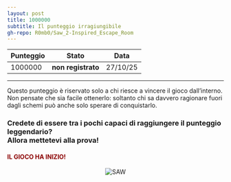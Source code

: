 ```yaml
---
layout: post
title: 1000000
subtitle: Il punteggio irragiungibile
gh-repo: R0mb0/Saw_2-Inspired_Escape_Room
---
```


<div align="center">


| Punteggio | Stato | Data |
|-----------|-------|------|
| 1000000   | **non registrato**  | 27/10/25  |


</div>

---

<p>
Questo punteggio è riservato solo a chi riesce a vincere il gioco dall’interno.<br>
Non pensate che sia facile ottenerlo: soltanto chi sa davvero ragionare fuori dagli schemi può anche solo sperare di conquistarlo.
</p>


<h3>
Credete di essere tra i pochi capaci di raggiungere il punteggio leggendario?<br>
Allora mettetevi alla prova!
<br>
<h4 style="color: DarkRed;">IL GIOCO HA INIZIO!</h4>
</h3>

<div style="text-align: center;">
  <img src="https://media.tenor.com/tGlNBmU3Q2AAAAAM/after-saw.gif" alt="SAW">
</div>
